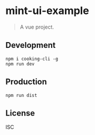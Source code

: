 # mint-ui-example
> A vue project.

## Development

```shell
npm i cooking-cli -g
npm run dev
```

## Production
```
npm run dist
```

## License
ISC
